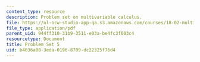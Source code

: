 ```yaml
---
content_type: resource
description: Problem set on multivariable calculus.
file: https://ol-ocw-studio-app-qa.s3.amazonaws.com/courses/18-02-multivariable-calculus-fall-2007/b4036a083eda01968709dc22325f76d4_ps5.pdf
file_type: application/pdf
parent_uid: 944ff310-31b9-3511-e03a-be4fc3f603c4
resourcetype: Document
title: Problem Set 5
uid: b4036a08-3eda-0196-8709-dc22325f76d4
---
```

